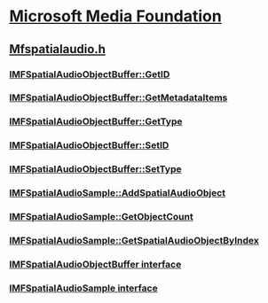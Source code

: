 # [Microsoft Media Foundation](../_mf/index.md)
## [Mfspatialaudio.h](index.md)
### [IMFSpatialAudioObjectBuffer::GetID](../mfspatialaudio/nf-mfspatialaudio-imfspatialaudioobjectbuffer-getid.md)
### [IMFSpatialAudioObjectBuffer::GetMetadataItems](../mfspatialaudio/nf-mfspatialaudio-imfspatialaudioobjectbuffer-getmetadataitems.md)
### [IMFSpatialAudioObjectBuffer::GetType](../mfspatialaudio/nf-mfspatialaudio-imfspatialaudioobjectbuffer-gettype.md)
### [IMFSpatialAudioObjectBuffer::SetID](../mfspatialaudio/nf-mfspatialaudio-imfspatialaudioobjectbuffer-setid.md)
### [IMFSpatialAudioObjectBuffer::SetType](../mfspatialaudio/nf-mfspatialaudio-imfspatialaudioobjectbuffer-settype.md)
### [IMFSpatialAudioSample::AddSpatialAudioObject](../mfspatialaudio/nf-mfspatialaudio-imfspatialaudiosample-addspatialaudioobject.md)
### [IMFSpatialAudioSample::GetObjectCount](../mfspatialaudio/nf-mfspatialaudio-imfspatialaudiosample-getobjectcount.md)
### [IMFSpatialAudioSample::GetSpatialAudioObjectByIndex](../mfspatialaudio/nf-mfspatialaudio-imfspatialaudiosample-getspatialaudioobjectbyindex.md)
### [IMFSpatialAudioObjectBuffer interface](../mfspatialaudio/nn-mfspatialaudio-imfspatialaudioobjectbuffer.md)
### [IMFSpatialAudioSample interface](../mfspatialaudio/nn-mfspatialaudio-imfspatialaudiosample.md)
